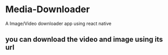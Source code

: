 # Media-Downloader
A Image/Video downloader app using react native 

## you can download the video and image using its url
